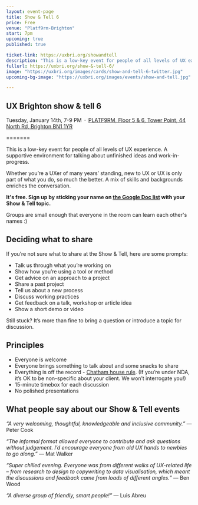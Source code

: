 ```yaml
---
layout: event-page
title: Show & Tell 6
price: Free
venue: "Platf9rm-Brighton"
start: 7pm
upcoming: true
published: true

ticket-link: https://uxbri.org/showandtell
description: "This is a low-key event for people of all levels of UX experience. A supportive environment for talking about unfinished ideas and work-in-progress."
fullurl: https://uxbri.org/show-&-tell-6/
image: "https://uxbri.org/images/cards/show-and-tell-6-twitter.jpg"
upcoming-bg-image: "https://uxbri.org/images/events/show-and-tell.jpg"

---
```

## UX Brighton show & tell 6

Tuesday, January 14th, 7-9 PM · [PLATF9RM, Floor 5 & 6, Tower Point, 44 North Rd, Brighton BN1 1YR](https://www.google.co.uk/maps/place/PLATF9RM/@50.8270159,-0.1733763,14z/data=!4m8!1m2!2m1!1splatf9rm!3m4!1s0x48758574c659f4b9:0x9f2c310b94eeee1a!8m2!3d50.8256345!4d-0.1415723?shorturl=1)

=======

This is a low-key event for people of all levels of UX experience. A supportive environment for talking about unfinished ideas and work-in-progress. 

Whether you’re a UXer of many years’ standing, new to UX or UX is only part of what you do, so much the better. A mix of skills and backgrounds enriches the conversation. 

**It's free. Sign up by sticking your name on [the Google Doc list](https://docs.google.com/document/d/1R-1yC2k6KOF0HVlGxoEUntN8Qbo65etNDt-DRhQGP5A/edit) with your Show & Tell topic.** 

Groups are small enough that everyone in the room can learn each other's names :) 


## Deciding what to share

If you’re not sure what to share at the Show & Tell, here are some prompts:

- Talk us through what you’re working on
- Show how you’re using a tool or method 
- Get advice on an approach to a project
- Share a past project
- Tell us about a new process
- Discuss working practices
- Get feedback on a talk, workshop or article idea
- Show a short demo or video

Still stuck? It’s more than fine to bring a question or introduce a topic for discussion.


## Principles

- Everyone is welcome
- Everyone brings something to talk about and some snacks to share
- Everything is off the record - [Chatham house rule](https://www.chathamhouse.org/chatham-house-rule). (If you’re under NDA, it’s OK to be non-specific about your client. We won’t interrogate you!) 
- 15-minute timebox for each discussion 
- No polished presentations


## What people say about our Show & Tell events

*“A very welcoming, thoughtful, knowledgeable and inclusive community.”* — Peter Cook 

*“The informal format allowed everyone to contribute and ask questions without judgement. I’d encourage everyone from old UX hands to newbies to go along.”* — Mat Walker

*“Super chilled evening. Everyone was from different walks of UX-related life – from research to design to copywriting to data visualisation, which meant the discussions and feedback came from loads of different angles.”* — Ben Wood

*“A diverse group of friendly, smart people!”* — Luis Abreu

